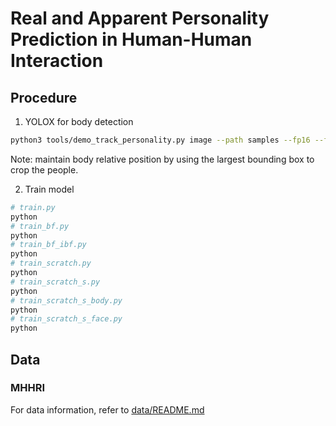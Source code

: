 # Real and Apparent Personality Prediction in Human-Human Interaction

## Procedure

1. YOLOX for body detection

  ```bash
  python3 tools/demo_track_personality.py image --path samples --fp16 --fuse --save_result &> outputs/logs/log_samples.txt
  ```

  Note: maintain body relative position by using the largest bounding box to crop the people.

2. Train model
  ```bash
  # train.py
  python 
  # train_bf.py
  python 
  # train_bf_ibf.py
  python 
  # train_scratch.py
  python 
  # train_scratch_s.py
  python 
  # train_scratch_s_body.py
  python 
  # train_scratch_s_face.py
  python 
  ```

## Data

### MHHRI

For data information, refer to [data/README.md](./data/README.md)

